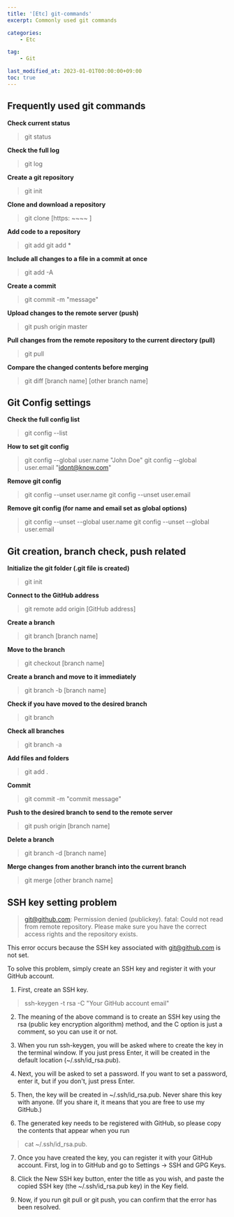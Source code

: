 ```yaml
---
title: '[Etc] git-commands'
excerpt: Commonly used git commands

categories:
    - Etc

tag:
    - Git

last_modified_at: 2023-01-01T00:00:00+09:00
toc: true
---
```


## Frequently used git commands

__Check current status__

> git status

__Check the full log__

> git log

__Create a git repository__

> git init

__Clone and download a repository__

> git clone [https: ~~~~ ]

__Add code to a repository__

> git add
> git add *

__Include all changes to a file in a commit at once__

> git add -A

__Create a commit__

> git commit -m "message"

__Upload changes to the remote server (push)__

> git push origin master

__Pull changes from the remote repository to the current directory (pull)__

> git pull

__Compare the changed contents before merging__

> git diff [branch name] [other branch name]

## Git Config settings

__Check the full config list__

> git config --list

__How to set git config__

> git config --global user.name "John Doe"
> git config --global user.email "idont@know.com"

__Remove git config__

> git config --unset user.name
> git config --unset user.email

__Remove git config (for name and email set as global options)__

> git config --unset --global user.name
> git config --unset --global user.email

## Git creation, branch check, push related

__Initialize the git folder (.git file is created)__

> git init

__Connect to the GitHub address__

> git remote add origin [GitHub address]

__Create a branch__

> git branch [branch name]

__Move to the branch__

> git checkout [branch name]

__Create a branch and move to it immediately__

> git branch -b [branch name]

__Check if you have moved to the desired branch__

> git branch

__Check all branches__

> git branch -a

__Add files and folders__

> git add .

__Commit__

> git commit -m "commit message"

__Push to the desired branch to send to the remote server__

> git push origin [branch name]

__Delete a branch__

> git branch -d [branch name]

__Merge changes from another branch into the current branch__

> git merge [other branch name]


## SSH key setting problem

> git@github.com: Permission denied (publickey).
> fatal: Could not read from remote repository.
> Please make sure you have the correct access rights
> and the repository exists.

This error occurs because the SSH key associated with git@github.com is not set.

To solve this problem, simply create an SSH key and register it with your GitHub account.

1. First, create an SSH key.
> ssh-keygen -t rsa -C "Your GitHub account email"

2. The meaning of the above command is to create an SSH key using the rsa (public key encryption algorithm) method, and the C option is just a comment, so you can use it or not.

3. When you run ssh-keygen, you will be asked where to create the key in the terminal window. If you just press Enter, it will be created in the default location (~/.ssh/id_rsa.pub).

4. Next, you will be asked to set a password. If you want to set a password, enter it, but if you don't, just press Enter.

5. Then, the key will be created in ~/.ssh/id_rsa.pub. Never share this key with anyone. (If you share it, it means that you are free to use my GitHub.)

6. The generated key needs to be registered with GitHub, so please copy the contents that appear when you run
> cat ~/.ssh/id_rsa.pub.

7. Once you have created the key, you can register it with your GitHub account. First, log in to GitHub and go to Settings -> SSH and GPG Keys.

8. Click the New SSH key button, enter the title as you wish, and paste the copied SSH key (the ~/.ssh/id_rsa.pub key) in the Key field.

9. Now, if you run git pull or git push, you can confirm that the error has been resolved.

